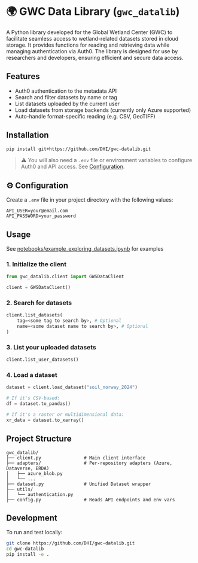 # 🌍  GWC Data Library (```gwc_datalib```)
A Python library developed for the Global Wetland Center (GWC) to facilitate seamless access to wetland-related datasets stored in cloud storage. It provides functions for reading and retrieving data while managing authentication via Auth0. The library is designed for use by researchers and developers, ensuring efficient and secure data access.


## Features

- Auth0 authentication to the metadata API
- Search and filter datasets by name or tag
- List datasets uploaded by the current user
- Load datasets from storage backends (currently only Azure supported)
- Auto-handle format-specific reading (e.g. CSV, GeoTIFF)

## Installation

```bash
pip install git+https://github.com/DHI/gwc-datalib.git
```

> ⚠️ You will also need a `.env` file or environment variables to configure Auth0 and API access. See [Configuration](#configuration).

## ⚙️ Configuration

Create a `.env` file in your project directory with the following values:

```env
API_USER=your@email.com
API_PASSWORD=your_password
```

## Usage
See [notebooks/example_exploring_datasets.ipynb](notebooks/example_exploring_datasets.ipynb) for examples

### 1. Initialize the client

```python
from gwc_datalib.client import GWSDataClient

client = GWSDataClient()
```

### 2. Search for datasets

```python
client.list_datasets(
    tag=<some tag to search by>, # Optional
    name=<some dataset name to search by>, # Optional
)
```

### 3. List your uploaded datasets

```python
client.list_user_datasets()
```

### 4. Load a dataset

```python
dataset = client.load_dataset("soil_norway_2024")

# If it's CSV-based:
df = dataset.to_pandas()

# If it's a raster or multidimensional data:
xr_data = dataset.to_xarray()
```

## Project Structure 

```
gwc_datalib/
├── client.py                # Main client interface
├── adapters/                # Per-repository adapters (Azure, Dataverse, ERDA)
│   ├── azure_blob.py
│   └── ...
├── dataset.py               # Unified Dataset wrapper
├── utils/
│   └── authentication.py
├── config.py                # Reads API endpoints and env vars
```


## Development

To run and test locally:

```bash
git clone https://github.com/DHI/gwc-datalib.git
cd gwc-datalib
pip install -e .
```